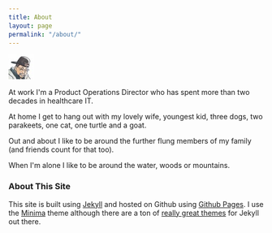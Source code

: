 ```yaml
---
title: About
layout: page
permalink: "/about/"
---
```


![yo-le-tengo](/images/MyNoggin.jpg)

At work I'm a Product Operations Director who has spent more than two decades in healthcare IT. 

At home I get to hang out with my lovely wife, youngest kid, three dogs, two parakeets, one cat, one turtle and a goat. 

Out and about I like to be around the further flung members of my family (and friends count for that too).

When I'm alone I like to be around the water, woods or mountains.

### About This Site
This site is built using [Jekyll](https://jekyllrb.com) and hosted on Github using [Github Pages](https://pages.github.com).  I use the [Minima](https://github.com/jekyll/minima) theme although there are a ton of [really great themes](http://jekyllthemes.org) for Jekyll out there.
